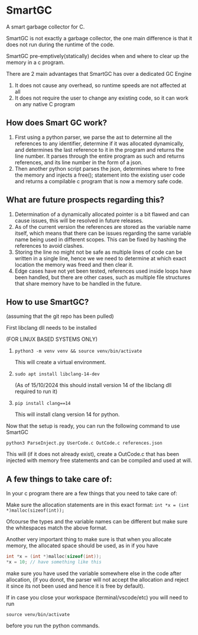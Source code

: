 # SmartGC
A smart garbage collector for C.

SmartGC is not exactly a garbage collector, the one main difference is that it does not 
run during the runtime of the code.

SmartGC pre-emptively(statically) decides when and where to clear up the memory in a c program.

There are 2 main advantages that SmartGC has over a dedicated GC Engine

1. It does not cause any overhead, so runtime speeds are not affected at all
2. It does not require the user to change any existing code, so it can work on any native C program

## How does Smart GC work?

1. First using a python parser, we parse the ast to determine all the references to any identifier,
   determine if it was allocated dynamically, and determines the last reference to it in the program
   and returns the line number. It parses through the entire program as such and returns references, 
   and its line number in the form of a json.
2. Then another python script parses the json, determines where to free the memory and injects a free();
   statement into the existing user code and returns a compilable c program that is now a memory safe 
   code.

## What are future prospects regarding this?

1. Determination of a dynamically allocated pointer is a bit flawed and can cause issues, this 
   will be resolved in future releases.
2. As of the current version the references are stored as the variable name itself, which means that 
   there can be issues regarding the same variable name being used in different scopes. This can be fixed 
   by hashing the references to avoid clashes.
3. Storing the line no might not be safe as multiple lines of code can be written in a single line, hence we 
   we need to determine at which exact location the memory was freed and then clear it.
4. Edge cases have not yet been tested, references used inside loops have been handled, but there are other 
   cases, such as multiple file structures
   that share memory have to be handled in the future.

## How to use SmartGC? 
(assuming that the git repo has been pulled)
	
First libclang dll needs to be installed

(FOR LINUX BASED SYSTEMS ONLY)

1. ` python3 -m venv venv && source venv/bin/activate `
    
    This will create a virtual environment.


2. ` sudo apt install libclang-14-dev `

    (As of 15/10/2024 this should install version 14 of the libclang dll required to run it)

3. ` pip install clang==14 `

    This will install clang version 14 for python.


Now that the setup is ready, you can run the following command to use SmartGC

` python3 ParseInject.py UserCode.c OutCode.c references.json `

This will (if it does not already exist), create a OutCode.c that has been injected with memory free statements
and can be compiled and used at will. 

## A few things to take care of:

In your c program there are a few things that you need to take care of:

Make sure the allocation statements are in this exact format:
  `int *x = (int *)malloc(sizeof(int));`

Ofcourse the types and the variable names can be different but make sure the whitespaces match 
the above format.

Another very important thing to make sure is that when you allocate memory, the allocated space 
should be used, as in if you have 

```c
int *x = (int *)malloc(sizeof(int));
*x = 10; // have something like this
```

make sure you have used the variable somewhere else in the code after allocation,
(if you donot, the parser will not accept the allocation and reject it since its not been used and hence it is free by default).

If in case you close your workspace (terminal/vscode/etc) you will need to run

`source venv/bin/activate`

before you run the python commands.

